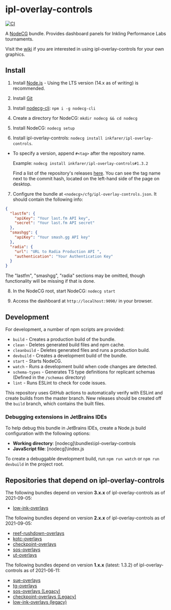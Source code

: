 # ipl-overlay-controls

[![CI](https://github.com/inkfarer/ipl-overlay-controls/actions/workflows/ci.yml/badge.svg)](https://github.com/inkfarer/ipl-overlay-controls/actions/workflows/ci.yml)

A [NodeCG](https://github.com/nodecg/nodecg) bundle. Provides dashboard panels for Inkling Performance Labs tournaments.

Visit the [wiki](https://github.com/inkfarer/ipl-overlay-controls/wiki) if you are interested in using
ipl-overlay-controls for your own graphics.

## Install

1. Install [Node.js](https://nodejs.org/en/) - Using the LTS version (14.x as of writing) is recommended.

2. Install [Git](https://git-scm.com/)

3. Install [nodecg-cli](https://github.com/nodecg/nodecg-cli): `npm i -g nodecg-cli`

4. Create a directory for NodeCG: `mkdir nodecg && cd nodecg`

5. Install NodeCG: `nodecg setup`

6. Install ipl-overlay-controls: `nodecg install inkfarer/ipl-overlay-controls`.

* To specify a version, append `#<tag>` after the repository name.

  Example: `nodecg install inkfarer/ipl-overlay-controls#1.3.2`

  Find a list of the repository's releases [here](https://github.com/inkfarer/ipl-overlay-controls/releases). You can
  see the tag name next to the commit hash, located on the left-hand side of the page on desktop.

7. Configure the bundle at `<nodecg>/cfg/ipl-overlay-controls.json`. It should contain the following info:

```json
{
  "lastfm": {
    "apiKey": "Your last.fm API key",
    "secret": "Your last.fm API secret"
  },
  "smashgg": {
    "apiKey": "Your smash.gg API key"
  },
  "radia": {
    "url": "URL to Radia Production API ",
    "authentication": "Your Authentication Key"
  }
}
```

The "lastfm", "smashgg", "radia" sections may be omitted, though functionality will be missing if that is done.

8. In the NodeCG root, start NodeCG: `nodecg start`

9. Access the dashboard at `http://localhost:9090/` in your browser.

## Development

For development, a number of npm scripts are provided:

- `build` - Creates a production build of the bundle.
- `clean` - Deletes generated build files and npm cache.
- `cleanbuild` - Deletes generated files and runs a production build.
- `devbuild` - Creates a development build of the bundle.
- `start` - Starts NodeCG.
- `watch` - Runs a development build when code changes are detected.
- `schema-types` - Generates TS type definitions for replicant schemas (Defined in the `/schemas` directory)
- `lint` - Runs ESLint to check for code issues.

This repository uses GitHub actions to automatically verify with ESLint and create builds from the master branch. 
New releases should be created off the `build` branch, which contains the built files.

### Debugging extensions in JetBrains IDEs

To help debug this bundle in JetBrains IDEs, create a Node.js build configuration with the following options:

- **Working directory**: [nodecg]\bundles\ipl-overlay-controls 
- **JavaScript file**: [nodecg]\index.js 

To create a debuggable development build, run `npm run watch` or `npm run devbuild` in the project root.

## Repositories that depend on ipl-overlay-controls

The following bundles depend on version **3.x.x** of ipl-overlay-controls as of 2021-09-05:

- [low-ink-overlays](https://github.com/inkfarer/low-ink-overlays)

The following bundles depend on version **2.x.x** of ipl-overlay-controls as of 2021-09-05:

- [reef-rushdown-overlays](https://github.com/IPLSplatoon/reef-rushdown-overlays)
- [kotc-overlays](https://github.com/IPLSplatoon/kotc-overlays)
- [checkpoint-overlays](https://github.com/inkfarer/checkpoint-overlays)
- [sos-overlays](https://github.com/inkfarer/sos-overlays)
- [ut-overlays](https://github.com/inkfarer/ut-overlays)

The following bundles depend on version **1.x.x** (latest: 1.3.2) of ipl-overlay-controls as of 2021-06-11:

- [sue-overlays](https://github.com/IPLSplatoon/step-up-europe-overlays)
- [tg-overlays](https://github.com/inkfarer/tg-overlays)
- [sos-overlays (Legacy)](https://github.com/inkfarer/sos-overlays/tree/legacy)
- [checkpoint-overlays (Legacy)](https://github.com/inkfarer/checkpoint-overlays)
- [low-ink-overlays (legacy)](https://github.com/inkfarer/low-ink-overlays/tree/legacy)
